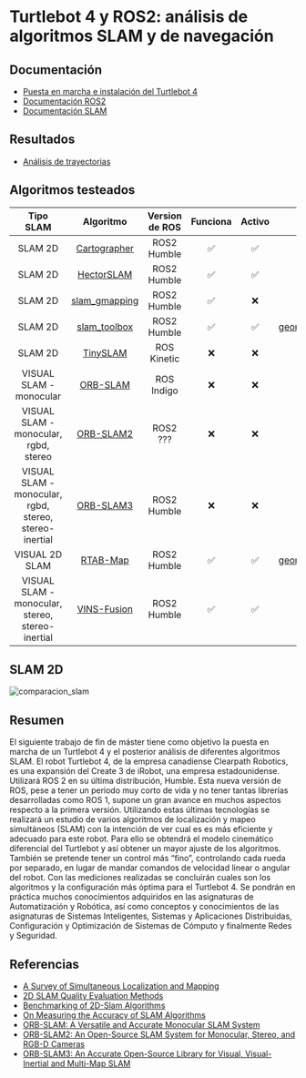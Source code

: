 # Turtlebot 4 y ROS2: análisis de algoritmos SLAM y de navegación

## Documentación
- [Puesta en marcha e instalación del Turtlebot 4](docs/conexi%C3%B3n_PC_turtlebot.md)
- [Documentación ROS2](docs/ros2_documentacion.md)
- [Documentación SLAM](docs/SLAM_documentacion.md)

## Resultados

- [Análisis de trayectorias](docs/análisis_trayectorias.md)

## Algoritmos testeados

<div align="center">
  
|Tipo SLAM|Algoritmo|Version de ROS|Funciona|Activo|Formato Pose|
|:---:|:---:|:---:|:---:|:---:|:---:|
|SLAM 2D| [Cartographer](https://github.com/ros2/cartographer_ros) | ROS2 Humble |✅|✅|[visualization_msgs/msg/MarkerArray](https://docs.ros.org/en/noetic/api/visualization_msgs/html/msg/MarkerArray.html)|
|SLAM 2D| [HectorSLAM](https://github.com/RRL-ALeRT/hector_slam_ros2) | ROS2 Humble |✅|✅|[geometry_msgs/msg/PoseStamped](https://docs.ros.org/en/lunar/api/geometry_msgs/html/msg/PoseStamped.html)
|SLAM 2D| [slam_gmapping](https://github.com/Project-MANAS/slam_gmapping) | ROS2 Humble |✅|❌|No se publica topic con la posición|
|SLAM 2D| [slam_toolbox](https://github.com/SteveMacenski/slam_toolbox) | ROS2 Humble |✅|✅|[geometry_msgs/msg/PoseWithCovarianceStamped](https://docs.ros.org/en/noetic/api/geometry_msgs/html/msg/PoseWithCovarianceStamped.html)
|SLAM 2D| [TinySLAM](https://github.com/OSLL/tiny-slam-ros-cpp) | ROS Kinetic  |❌|❌|----|
|VISUAL SLAM - monocular| [ORB-SLAM](https://github.com/OpenSLAM-org/openslam_orbslam) | ROS Indigo  |❌|❌|---|
|VISUAL SLAM - monocular, rgbd, stereo| [ORB-SLAM2](https://github.com/appliedAI-Initiative/orb_slam_2_ros/tree/ros2) | ROS2 ??? |❌|❌|---|
|VISUAL SLAM - monocular, rgbd, stereo, stereo-inertial| [ORB-SLAM3](https://github.com/zang09/ORB_SLAM3_ROS2/tree/humble) | ROS2 Humble |❌|❌|---|
|VISUAL 2D SLAM| [RTAB-Map](https://github.com/introlab/rtabmap_ros/tree/ros2#rtabmap_ros) | ROS2 Humble  |✅|✅|[geometry_msgs/msg/PoseWithCovarianceStamped](https://docs.ros.org/en/noetic/api/geometry_msgs/html/msg/PoseWithCovarianceStamped.html)
|VISUAL SLAM - monocular, stereo, stereo-inertial| [VINS-Fusion](https://github.com/zinuok/VINS-Fusion-ROS2) | ROS2 Humble  |✅|✅|[geometry_msgs/msg/PoseStamped](https://docs.ros.org/en/lunar/api/geometry_msgs/html/msg/PoseStamped.html)|

</div>

## SLAM 2D

![comparacion_slam](https://github.com/Fran-FC/TFM_turtlebot4/assets/72190914/b5a3958b-11cc-4957-a29b-06551ec91b49)

## Resumen
El siguiente trabajo de fin de máster tiene como objetivo la puesta en marcha de un Turtlebot 4 y el posterior análisis de diferentes algoritmos SLAM. El robot Turtlebot 4, de la empresa canadiense Clearpath Robotics, es una expansión del Create 3 de iRobot, una empresa estadounidense. Utilizará ROS 2 en su última distribución, Humble. Esta nueva versión de ROS, pese a tener un periodo muy corto de vida y no tener tantas librerías desarrolladas como ROS 1, supone un gran avance en muchos aspectos respecto a la primera versión. Utilizando estas últimas tecnologías se realizará un estudio de varios algoritmos de localización y mapeo simultáneos (SLAM) con la intención de ver cual es es más eficiente y adecuado para este robot. Para ello se obtendrá el modelo cinemático diferencial del Turtlebot y así obtener un mayor ajuste de los algoritmos. También se pretende tener un control más “fino”, controlando cada rueda por separado, en lugar de mandar comandos de velocidad linear o angular del robot. Con las mediciones realizadas se concluirán cuales son los algoritmos y la configuración más óptima para el Turtlebot 4. Se pondrán en práctica muchos conocimientos adquiridos en las asignaturas de Automatización y Robótica, así como conceptos y conocimientos de las asignaturas de Sistemas Inteligentes, Sistemas y Aplicaciones Distribuidas, Configuración y Optimización de Sistemas de Cómputo y finalmente Redes y Seguridad. 

## Referencias
- [A Survey of Simultaneous Localization and Mapping](https://arxiv.org/pdf/1909.05214v3.pdf)
- [2D SLAM Quality Evaluation Methods](https://arxiv.org/pdf/1708.02354.pdf)
- [Benchmarking of 2D-Slam Algorithms](http://www.acro.be/downloadvrij/Benchmark_2D_SLAM.pdf)
- [On Measuring the Accuracy of SLAM Algorithms](http://www2.informatik.uni-freiburg.de/~stachnis/pdf/kuemmerle09auro.pdf)
- [ORB-SLAM: A Versatile and Accurate Monocular SLAM System](https://ieeexplore.ieee.org/stamp/stamp.jsp?tp=&arnumber=7219438)
- [ORB-SLAM2: An Open-Source SLAM System for Monocular, Stereo, and RGB-D Cameras](https://ieeexplore.ieee.org/stamp/stamp.jsp?tp=&arnumber=7946260)
- [ORB-SLAM3: An Accurate Open-Source Library for Visual, Visual-Inertial and Multi-Map SLAM](https://arxiv.org/pdf/2007.11898.pdf)
